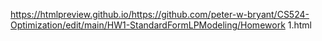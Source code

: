 https://htmlpreview.github.io/https://github.com/peter-w-bryant/CS524-Optimization/edit/main/HW1-StandardFormLPModeling/Homework 1.html
